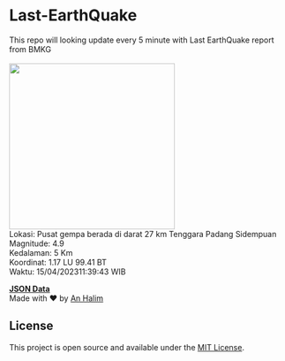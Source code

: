 # Last-EarthQuake
This repo will looking update every 5 minute with Last EarthQuake report from BMKG
<br>
<br>
<img src="https://ews.bmkg.go.id/TEWS/data/20230415113943.mmi.jpg?41625himeu7baf52pfi2mdv" width="300"/>
<br>
Lokasi: Pusat gempa berada di darat 27 km Tenggara Padang Sidempuan <br>
Magnitude: 4.9 <br>
Kedalaman: 5 Km <br>
Koordinat: 1.17 LU 99.41 BT <br>
Waktu: 15/04/202311:39:43 WIB <br>

<a href="./data/data.json">**JSON Data**</a>
<br>
Made with ❤️ by <a href="https://github.com/an-halim">An Halim</a>
## License

This project is open source and available under the [MIT License](LICENSE).

